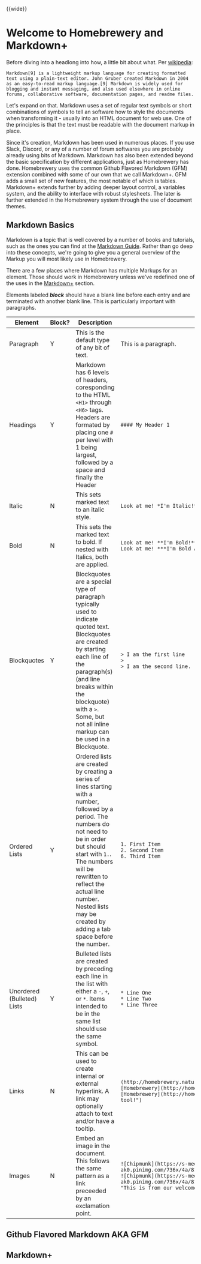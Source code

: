 {{wide}}
# Welcome to Homebrewery and Markdown+

Before diving into a headlong into how, a little bit about what. Per [wikipedia](https://en.wikipedia.org/wiki/Markdown):

```
Markdown[9] is a lightweight markup language for creating formatted text using a plain-text editor. John Gruber created Markdown in 2004 as an easy-to-read markup language.[9] Markdown is widely used for blogging and instant messaging, and also used elsewhere in online forums, collaborative software, documentation pages, and readme files.
```

Let's expand on that. Markdown uses a set of regular text symbols or short combinations of symbols to tell an software how to style the documents when transforming it - usually into an HTML document for web use. One of the principles is that the text must be readable with the document markup in place. 

Since it's creation, Markdown has been used in numerous places. If you use Slack, Discord, or any of a number of forum softwares you are probably already using bits of Markdown. Markdown has also been extended beyond the basic specification by different applications, just as Homebrewery has done. Homebrewery uses the common Github Flavored Markdown (GFM) extension combined with some of our own that we call Markdown+. GFM adds a small set of new features, the most notable of which is tables. Markdown+ extends further by adding deeper layout control, a variables system, and the ability to interface with robust stylesheets. The later is further extended in the Homebrewery system through the use of document themes.

## Markdown Basics

Markdown is a topic that is well covered by a number of books and tutorials, such as the ones you can find at the [Markdown Guide](https://www.markdownguide.org/). Rather than go deep into these concepts, we're going to give you a general overview of the Markup you will most likely use in Homebrewery. 

There are a few places where Markdown has multiple Markups for an element. Those should work in Homebrewery unless we've redefined one of the uses in the [Markdown+](#Markdown+) section.

Elements labeled ***block*** should have a blank line before each entry and are terminated with another blank line. This is particularly important with paragraphs.

|Element|Block?|Description|Example Syntax|Output|
|-------|------|-----------|--------------|------|
|Paragraph|Y|This is the default type of any bit of text.|This is a paragraph.|<p>This is a paragraph.</p>|
|Headings|Y|Markdown has 6 levels of headers, coresponding to the HTML `<H1>` through `<H6>` tags. Headers are formated by placing one `#` per level with 1 being largest, followed by a space and finally the Header| `#### My Header 1`|<H4> My Header 1</H4>|
|Italic|N|This sets marked text to an italic style.|`Look at me! *I'm Italic!*`|Look at me! *I'm Italic!*|
|Bold|N|This sets the marked text to bold. If nested with Italics, both are applied.|`Look at me! **I'm Bold!**`<br/>`Look at me! ***I'm Bold AND Italic!***`|Look at me! **I'm Bold!**<br/>Look at me! ***I'm Bold AND Italic!***|
|Blockquotes|Y|Blockquotes are a special type of paragraph typically used to indicate quoted text. Blockquotes are created by starting each line of the paragraph(s) (and line breaks within the blockquote) with a `>`. Some, but not all inline markup can be used in a Blockquote. | `> I am the first line`<br/>`>`<br/>`> I am the second line.`| {{simulatedBQ I am the first line<br/><br/>I am the second line.}}|
|Ordered Lists|Y|Ordered lists are created by creating a series of lines starting with a number, followed by a period. The numbers do not need to be in order but should start with `1.`. The numbers will be rewritten to reflect the actual line number. Nested lists may be created by adding a tab space before the number.|`1. First Item`<br/>`2. Second Item`<br/>`6. Third Item`|1. First Item<br/>2. Second Item<br/>3. Third Item|
|Unordered (Bulleted) Lists|Y|Bulleted lists are created by preceding each line in the list with either a `-`, `+`, or `*`. Items intended to be in the same list should use the same symbol.| `* Line One`<br/>`* Line Two`<br/>`* Line Three`<br/>|{{simulatedBulletList * Line One<br/>* Line Two<br/>* Line Three}}|
|Links|N|This can be used to create internal or external hyperlink. A link may optionally attach to text and/or have a tooltip.|`(http://homebrewery.naturalcrit.com)`<br/>`[Homebrewery](http://homebrewery.naturalcrit.com)`<br/>`[Homebrewery](http://homebrewery.naturalcrit.com "I like this tool!")`|http://homebrewery.naturalcrit.com<br/>[Homebrewery](http://homebrewery.naturalcrit.com)<br/>[Homebrewery](http://homebrewery.naturalcrit.com "I like this tool!")|
|Images|N|Embed an image in the document. This follows the same pattern as a link preceeded by an exclamation point.|`![Chipmunk](https://s-media-cache-ak0.pinimg.com/736x/4a/81/79/4a8179462cfdf39054a418efd4cb743e.jpg)`<br/>`![Chipmunk](https://s-media-cache-ak0.pinimg.com/736x/4a/81/79/4a8179462cfdf39054a418efd4cb743e.jpg "This is from our welcome document")`|![Chipmunk](https://s-media-cache-ak0.pinimg.com/736x/4a/81/79/4a8179462cfdf39054a418efd4cb743e.jpg)<br/>![Chipmunk](https://s-media-cache-ak0.pinimg.com/736x/4a/81/79/4a8179462cfdf39054a418efd4cb743e.jpg "This is from our welcome document")|

## Github Flavored Markdown AKA GFM

## Markdown+

